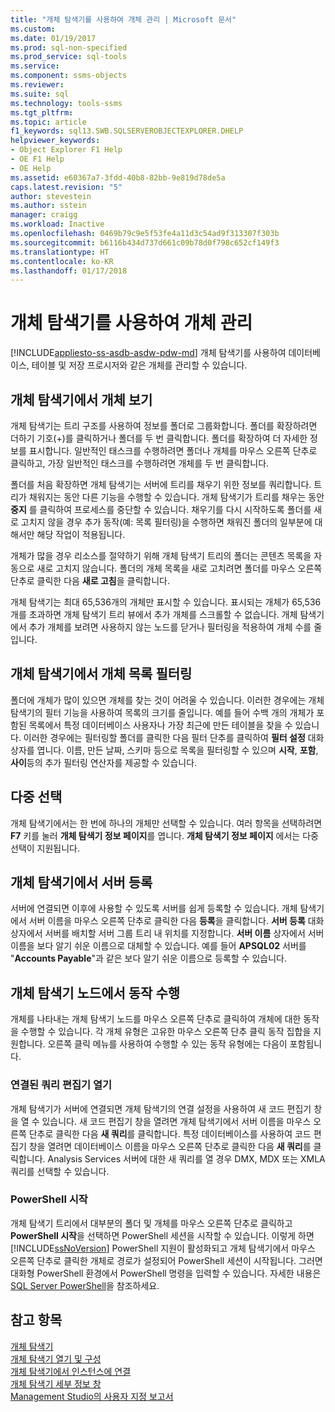 ```yaml
---
title: "개체 탐색기를 사용하여 개체 관리 | Microsoft 문서"
ms.custom: 
ms.date: 01/19/2017
ms.prod: sql-non-specified
ms.prod_service: sql-tools
ms.service: 
ms.component: ssms-objects
ms.reviewer: 
ms.suite: sql
ms.technology: tools-ssms
ms.tgt_pltfrm: 
ms.topic: article
f1_keywords: sql13.SWB.SQLSERVEROBJECTEXPLORER.DHELP
helpviewer_keywords:
- Object Explorer F1 Help
- OE F1 Help
- OE Help
ms.assetid: e60367a7-3fdd-40b8-82bb-9e819d78de5a
caps.latest.revision: "5"
author: stevestein
ms.author: sstein
manager: craigg
ms.workload: Inactive
ms.openlocfilehash: 0469b79c9e5f53fe4a11d3c54ad9f313307f303b
ms.sourcegitcommit: b6116b434d737d661c09b78d0f798c652cf149f3
ms.translationtype: HT
ms.contentlocale: ko-KR
ms.lasthandoff: 01/17/2018
---
```

# <a name="manage-objects-by-using-object-explorer"></a>개체 탐색기를 사용하여 개체 관리
[!INCLUDE[appliesto-ss-asdb-asdw-pdw-md](../../includes/appliesto-ss-asdb-asdw-pdw-md.md)] 개체 탐색기를 사용하여 데이터베이스, 테이블 및 저장 프로시저와 같은 개체를 관리할 수 있습니다.  
  
## <a name="viewing-objects-in-object-explorer"></a>개체 탐색기에서 개체 보기  
개체 탐색기는 트리 구조를 사용하여 정보를 폴더로 그룹화합니다. 폴더를 확장하려면 더하기 기호(+)를 클릭하거나 폴더를 두 번 클릭합니다. 폴더를 확장하여 더 자세한 정보를 표시합니다. 일반적인 태스크를 수행하려면 폴더나 개체를 마우스 오른쪽 단추로 클릭하고, 가장 일반적인 태스크를 수행하려면 개체를 두 번 클릭합니다.  
  
폴더를 처음 확장하면 개체 탐색기는 서버에 트리를 채우기 위한 정보를 쿼리합니다. 트리가 채워지는 동안 다른 기능을 수행할 수 있습니다. 개체 탐색기가 트리를 채우는 동안 **중지** 를 클릭하여 프로세스를 중단할 수 있습니다. 채우기를 다시 시작하도록 폴더를 새로 고치지 않을 경우 추가 동작(예: 목록 필터링)을 수행하면 채워진 폴더의 일부분에 대해서만 해당 작업이 적용됩니다.  
  
개체가 많을 경우 리소스를 절약하기 위해 개체 탐색기 트리의 폴더는 콘텐츠 목록을 자동으로 새로 고치지 않습니다. 폴더의 개체 목록을 새로 고치려면 폴더를 마우스 오른쪽 단추로 클릭한 다음 **새로 고침**을 클릭합니다.  
  
개체 탐색기는 최대 65,536개의 개체만 표시할 수 있습니다. 표시되는 개체가 65,536개를 초과하면 개체 탐색기 트리 뷰에서 추가 개체를 스크롤할 수 없습니다. 개체 탐색기에서 추가 개체를 보려면 사용하지 않는 노드를 닫거나 필터링을 적용하여 개체 수를 줄입니다.  
  
## <a name="filtering-the-list-of-objects-in-object-explorer"></a>개체 탐색기에서 개체 목록 필터링  
폴더에 개체가 많이 있으면 개체를 찾는 것이 어려울 수 있습니다. 이러한 경우에는 개체 탐색기의 필터 기능을 사용하여 목록의 크기를 줄입니다. 예를 들어 수백 개의 개체가 포함된 목록에서 특정 데이터베이스 사용자나 가장 최근에 만든 테이블을 찾을 수 있습니다. 이러한 경우에는 필터링할 폴더를 클릭한 다음 필터 단추를 클릭하여 **필터 설정** 대화 상자를 엽니다. 이름, 만든 날짜, 스키마 등으로 목록을 필터링할 수 있으며 **시작**, **포함**, **사이**등의 추가 필터링 연산자를 제공할 수 있습니다.  
  
## <a name="multi-select"></a>다중 선택  
개체 탐색기에서는 한 번에 하나의 개체만 선택할 수 있습니다. 여러 항목을 선택하려면 **F7** 키를 눌러 **개체 탐색기 정보 페이지**를 엽니다. **개체 탐색기 정보 페이지** 에서는 다중 선택이 지원됩니다.  
  
## <a name="register-a-server-from-object-explorer"></a>개체 탐색기에서 서버 등록  
서버에 연결되면 이후에 사용할 수 있도록 서버를 쉽게 등록할 수 있습니다. 개체 탐색기에서 서버 이름을 마우스 오른쪽 단추로 클릭한 다음 **등록**을 클릭합니다. **서버 등록** 대화 상자에서 서버를 배치할 서버 그룹 트리 내 위치를 지정합니다. **서버 이름** 상자에서 서버 이름을 보다 알기 쉬운 이름으로 대체할 수 있습니다. 예를 들어 **APSQL02** 서버를 "**Accounts Payable**"과 같은 보다 알기 쉬운 이름으로 등록할 수 있습니다.  
  
## <a name="performing-actions-on-object-explorer-nodes"></a>개체 탐색기 노드에서 동작 수행  
개체를 나타내는 개체 탐색기 노드를 마우스 오른쪽 단추로 클릭하여 개체에 대한 동작을 수행할 수 있습니다. 각 개체 유형은 고유한 마우스 오른쪽 단추 클릭 동작 집합을 지원합니다. 오른쪽 클릭 메뉴를 사용하여 수행할 수 있는 동작 유형에는 다음이 포함됩니다.  
  
### <a name="open-a-connected-query-editor"></a>연결된 쿼리 편집기 열기  
개체 탐색기가 서버에 연결되면 개체 탐색기의 연결 설정을 사용하여 새 코드 편집기 창을 열 수 있습니다. 새 코드 편집기 창을 열려면 개체 탐색기에서 서버 이름을 마우스 오른쪽 단추로 클릭한 다음 **새 쿼리**를 클릭합니다. 특정 데이터베이스를 사용하여 코드 편집기 창을 열려면 데이터베이스 이름을 마우스 오른쪽 단추로 클릭한 다음 **새 쿼리**를 클릭합니다. Analysis Services 서버에 대한 새 쿼리를 열 경우 DMX, MDX 또는 XMLA 쿼리를 선택할 수 있습니다.  
  
### <a name="start-powershell"></a>PowerShell 시작  
개체 탐색기 트리에서 대부분의 폴더 및 개체를 마우스 오른쪽 단추로 클릭하고 **PowerShell 시작**을 선택하면 PowerShell 세션을 시작할 수 있습니다. 이렇게 하면 [!INCLUDE[ssNoVersion](../../includes/ssnoversion_md.md)] PowerShell 지원이 활성화되고 개체 탐색기에서 마우스 오른쪽 단추로 클릭한 개체로 경로가 설정되어 PowerShell 세션이 시작됩니다. 그러면 대화형 PowerShell 환경에서 PowerShell 명령을 입력할 수 있습니다. 자세한 내용은 [SQL Server PowerShell](http://msdn.microsoft.com/en-us/89b70725-bbe7-4ffe-a27d-2a40005a97e7)을 참조하세요.  
  
## <a name="see-also"></a>참고 항목  
[개체 탐색기](../../ssms/object/object-explorer.md)  
[개체 탐색기 열기 및 구성](../../ssms/object/open-and-configure-object-explorer.md)  
[개체 탐색기에서 인스턴스에 연결](../../ssms/object/connect-to-an-instance-from-object-explorer.md)  
[개체 탐색기 세부 정보 창](../../ssms/object/object-explorer-details-pane.md)  
[Management Studio의 사용자 지정 보고서](../../ssms/object/custom-reports-in-management-studio.md)  
  
